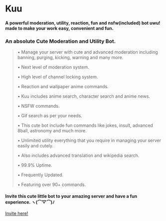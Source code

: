 # Kuu
#### A powerful moderation, utility, reaction, fun and nsfw(included) bot uwu! made to make your work easy, convenient and fun. 
<h3>An absolute Cute Moderation and Utility Bot.</h3>

<blockquote>• Manage your server with cute and advanced moderation including banning, purging, kicking, warning and many more.

• Next level of moderation system.

• High level of channel locking system.

• Reaction and wallpaper anime commands.

• Kuu includes anime search, character search and anime news.

• NSFW commands.

• Gif search as per your needs.

• This cute bot include fun commands like jokes, insult, advanced 8ball, astronomy and much more.

• Unlimited utility everything that you require in managing your server easily and cutely.

• Also includes advanced translation and wikipedia search.

• 99.9% Uptime.

• Frequently Updated.

• Featuring over 90+ commands.</blockquote>

<h4> Invite this cute little bot to your amazing server and have a fun experience.
ヽ(⌒▽⌒)ﾉ</h4>

[Invite here!](https://kuubot.xyz/invite)
